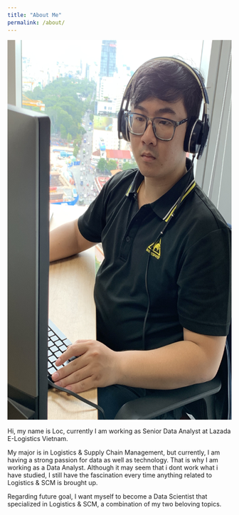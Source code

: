 ```yaml
---
title: "About Me"
permalink: /about/
---
```


<img src="/images/about.jpg" alt="Me" title="Me" width="1280" height="854" class="image-popup"/>


Hi, my name is Loc, currently I am working as Senior Data Analyst at Lazada E-Logistics Vietnam. 

My major is in Logistics & Supply Chain Management, but currently, I am having a strong passion for data as well as technology. That is why I am working as a Data Analyst. Although it may seem that i dont work what i have studied, I still have the fascination every time anything related to Logistics & SCM is brought up. 

Regarding future goal, I want myself to become a Data Scientist that specialized in Logistics & SCM, a combination of my two beloving topics. 
